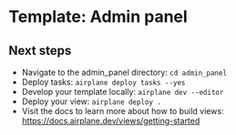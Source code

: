 # Template: Admin panel

## Next steps

- Navigate to the admin_panel directory: `cd admin_panel`
- Deploy tasks: `airplane deploy tasks --yes`
- Develop your template locally: `airplane dev --editor`
- Deploy your view: `airplane deploy .`
- Visit the docs to learn more about how to build views: https://docs.airplane.dev/views/getting-started
